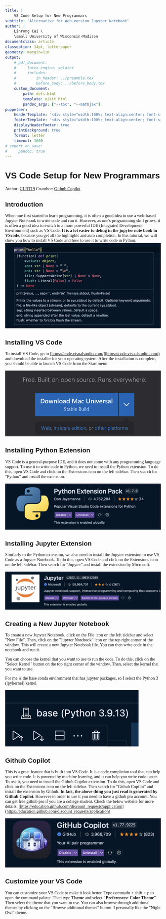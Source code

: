```yaml
---
title: |
    VS Code Setup for New Programmars
subtitle: "Alternative for Web-version Jupyter Notebook"
author: |
    Linrong Cai \
    \small University of Wisconsin-Madison
documentclass: article
classoption: 14pt, letterpaper
geometry: margin=1in
output:
    # pdf_document:
    #     latex_engine: xelatex
    #     includes:
    #         in_header: ../preamble.tex
    #         before_body: ../before_body.tex
    custom_document:
        path: defs.html
        template: uikit.html
        pandoc_args: ["--toc", "--mathjax"]
puppeteer:
    headerTemplate: '<div style="width:100%; text-align:center; font-size: 8pt; font-family: Noto Serif;">Analysis II</div>'
    footerTemplate: '<div style="width:100%; text-align:center; font-size: 8pt; font-family: Noto Serif;"><b><span class="pageNumber"></span> / <span class="totalPages"></span></b></div>'
    displayHeaderFooter: true
    printBackground: true
    format: letter
    timeout: 1000
# export_on_save:
#     pandoc: true
---
```


<link rel="preconnect" href="https://fonts.googleapis.com">
<link rel="preconnect" href="https://fonts.gstatic.com" crossorigin>
<link href="https://fonts.googleapis.com/css2?family=Noto+Sans+JP:wght@400;700&family=Noto+Serif+JP:wght@400;700&display=swap" rel="stylesheet">

<style>
body {
    font-family: "Noto Serif JP", serif !important;
    font-size: 14px !important;
}
h1, h2, h3, h4, h5, h6 {
    font-family: "Noto Sans JP", sans-serif !important;
}
</style>

# VS Code Setup for New Programmars
Author: [CLRT19](index.html)
Coauthor: [Github Copilot](https://github.com/features/copilot)
## Introduction
When one first started to learn programming, it is often a good idea to use a web-based Jupyter Notebook to write code and run it. However, as one's programming skill grows, it is often a good idea to switch to a more powerful IDE (Integrated Development Environment) such as VS Code. **It is a lot easier to debug in the jupyter note book in VScode**, because you get all the highlights and auto completion. In this tutorial, we will show you how to install VS Code and how to use it to write code in Python.
![highlight](img/highlight.png)

## Installing VS Code

To install VS Code, go to [https://code.visualstudio.com/](https://code.visualstudio.com/) and download the installer for your operating system. After the installation is complete, you should be able to launch VS Code from the Start menu.

![vscode](img/VS.png)

## Installing Python Extension

VS Code is a general-purpose IDE, and it does not come with any programming language support. To use it to write code in Python, we need to install the Python extension. To do this, open VS Code and click on the Extensions icon on the left sidebar. Then search for "Python" and install the extension.

![python](img/pythonExtensionImg.png)

## Installing Jupyter Extension

Similarly to the Python extension, we also need to install the Jupyter extension to use VS Code as a Jupyter Notebook. To do this, open VS Code and click on the Extensions icon on the left sidebar. Then search for "Jupyter" and install the extension by Microsoft.

![jupyter](img/jupyter.png)

## Creating a New Jupyter Notebook

To create a new Jupyter Notebook, click on the File icon on the left sidebar and select "New File". Then, click on the "Jupyter Notebook" icon on the top right corner of the window. This will create a new Jupyter Notebook file. You can then write code in the notebook and run it. 

You can choose the kernel that you want to use to run the code. To do this, click on the "Select Kernel" button on the top right corner of the window. Then, select the kernel that you want to use.

For me is the base conda environment that has jupyter packages, so I select the Python 3 (ipykernel) kernel.

![kernel](img/kernel.png)

## Github Copilot 

This is a great feature that is built into VS Code. It is a code completion tool that can help you write code. It is powered by machine learning, and it can help you write code faster. To use it, you need to install the Github Copilot extension. To do this, open VS Code and click on the Extensions icon on the left sidebar. Then search for "Github Copilot" and install the extension by Github. **In fact, the above thing you just read is generated by Github Copilot.** However in order to use it you need to have a github pro account. You can get free github pro if you are a college student. Check the below website for more details. [https://education.github.com/discount_requests/application](https://education.github.com/discount_requests/application)

![copilot](img/copilot.png)

## Customize your VS Code

You can customize your VS Code to make it look better. Type commadn + shift + p to open the command palette. Then type **Theme** and select **"Preferences: Color Theme"**. Then select the theme that you want to use. You can also browse through additional themes by clicking on the "Browse additional themes" button. I personally like the "Night Owl" theme.